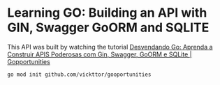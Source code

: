 # Learning GO: Building an API with GIN, Swagger GoORM and SQLITE

This API was built by watching the tutorial [Desvendando Go: Aprenda a Construir APIS Poderosas com Gin, Swagger, GoORM e SQLite | Gopportunities](https://youtu.be/wyEYpX5U4Vg?si=7YSoAM7oKCYFjULu)

```bash
go mod init github.com/vickttor/gooportunities
```


